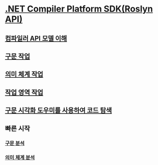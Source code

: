# [.NET Compiler Platform SDK(Roslyn API)](index.md)
## [컴파일러 API 모델 이해](compiler-api-model.md)
## [구문 작업](work-with-syntax.md)
## [의미 체계 작업](work-with-semantics.md)
## [작업 영역 작업](work-with-workspace.md)
## [구문 시각화 도우미를 사용하여 코드 탐색](syntax-visualizer.md)
## 빠른 시작
### [구문 분석](get-started/syntax-analysis.md)
### [의미 체계 분석](get-started/semantic-analysis.md)

<!-- Taken from https://github.com/dotnet/roslyn/wiki/Samples-and-Walkthroughs -->
<!--
### Get started with semantic analysis
### Get started with Syntax transformation
### Get started writing custom analyzers and code fixes

<!--
## Tutorials
<!-- Taken from https://github.com/dotnet/roslyn/wiki/Samples-and-Walkthroughs
### Build your first analyzer
### Build your first code fix
### Deploy your analyzer as a VSIX
### Deploy your analyzer as a NuGet package
-->

<!--
# Samples
-->
<!-- Taken from https://github.com/dotnet/roslyn/wiki/Samples-and-Walkthroughs -->
<!--  ### API sample unit tests
### Async packages
### Console classifier
### Convert to auto property
### Format solution
### Implement notify property changed
### Make const
-->


<!--
## How to guides
-->
<!-- Look at the samples, and determinine which 
    are "How To" vs. Samples. -->
    
